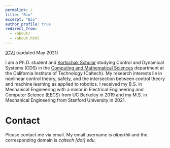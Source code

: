 ```yaml
---
permalink: /
title: "Bio"
excerpt: "Bio"
author_profile: true
redirect_from:
  - /about/
  - /about.html
---
```

[[CV]](http://alberthli.github.io/files/cv/CV.pdf) (updated May 2021)

I am a Ph.D. student and [Kortschak Scholar](https://cms.caltech.edu/research/kortschak-scholars) studying Control and Dynamical Systems (CDS) in the [Computing and Mathematical Sciences](https://www.cms.caltech.edu/) department at the California Institute of Technology (Caltech). My research interests lie in nonlinear control theory, safety, and the intersection between control theory and machine learning as applied to robotics. I received my B.S. in Mechanical Engineering with a minor in Electrical Engineering and Computer Science (EECS) from UC Berkeley in 2019 and my M.S. in Mechanical Engineering from Stanford University in 2021.

# Contact
Please contact me via email. My email username is _alberthli_ and the corresponding domain is _caltech [dot] edu_.
